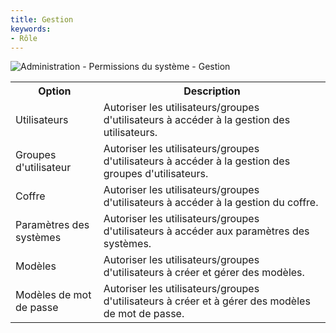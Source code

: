 ```yaml
---
title: Gestion
keywords:
- Rôle
---
```

![Administration - Permissions du système - Gestion](https://webdevolutions.azureedge.net/docs/fr/server/clip8053.png)  

<table>
	<tr>
		<th>
Option 
		</th>
		<th>
Description 
		</th>
	</tr>
	<tr>
		<td>
Utilisateurs 
		</td>
		<td>
Autoriser les utilisateurs/groupes d'utilisateurs à accéder à la gestion des utilisateurs. 
		</td>
	</tr>
	<tr>
		<td>
Groupes d'utilisateur 
		</td>
		<td>
Autoriser les utilisateurs/groupes d'utilisateurs à accéder à la gestion des groupes d'utilisateurs. 
		</td>
	</tr>
	<tr>
		<td>
Coffre 
		</td>
		<td>
Autoriser les utilisateurs/groupes d'utilisateurs à accéder à la gestion du coffre. 
		</td>
	</tr>
	<tr>
		<td>
Paramètres des systèmes 
		</td>
		<td>
Autoriser les utilisateurs/groupes d'utilisateurs à accéder aux paramètres des systèmes. 
		</td>
	</tr>
	<tr>
		<td>
Modèles 
		</td>
		<td>
Autoriser les utilisateurs/groupes d'utilisateurs à créer et gérer des modèles. 
		</td>
	</tr>
	<tr>
		<td>
Modèles de mot de passe 
		</td>
		<td>
Autoriser les utilisateurs/groupes d'utilisateurs à créer et à gérer des modèles de mot de passe. 
		</td>
	</tr>
</table>


